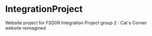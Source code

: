 # IntegrationProject
Website project for FSD09 Integration Project group 2 : Cat's Corner website reimagined
